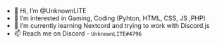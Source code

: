 - 👋 Hi, I’m @UnknownLITE
- 👀 I’m interested in Gaming, Coding (Pyhton, HTML, CSS, JS ,PHP)
- 🌱 I’m currently learning Nextcord and trying to work with Discord.js
- 📫 Reach me on Discord - `UnknownLITE#4796`

<!---
UnknownLITE/UnknownLITE is a ✨ special ✨ repository because its `README.md` (this file) appears on your GitHub profile.
You can click the Preview link to take a look at your changes.
--->
